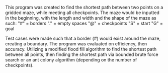 This program was created to find the shortest path between two points on a gridded maze, while meeting all checkpoints. 
The maze would be inputted in the beginning, with the length and width and the shape of the maze as such:
"#" = borders
"." = empty spaces
"@" = checkpoints
"S" = start
"G" = goal

Test cases were made such that a border (#) would exist around the maze, creating a boundary.
The program was evaluated on efficiency, then accuracy. Utilizing a modified flood fill algorithm to 
find the shortest path between all points, then  finding the shortest path via bounded brute force search 
or an ant colony algorithm (depending on the number of checkpoints).
